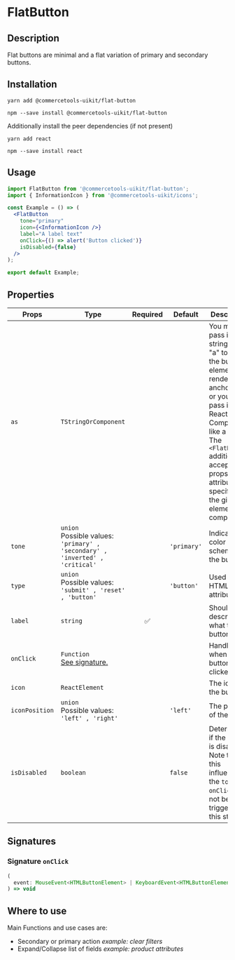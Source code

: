 <!-- THIS IS AN AUTOGENERATED FILE. DO NOT EDIT THIS FILE DIRECTLY. -->
<!-- This file is created by the `yarn generate-readme` script. -->

# FlatButton

## Description

Flat buttons are minimal and a flat variation of primary and secondary buttons.

## Installation

```
yarn add @commercetools-uikit/flat-button
```

```
npm --save install @commercetools-uikit/flat-button
```

Additionally install the peer dependencies (if not present)

```
yarn add react
```

```
npm --save install react
```

## Usage

```jsx
import FlatButton from '@commercetools-uikit/flat-button';
import { InformationIcon } from '@commercetools-uikit/icons';

const Example = () => (
  <FlatButton
    tone="primary"
    icon={<InformationIcon />}
    label="A label text"
    onClick={() => alert('Button clicked')}
    isDisabled={false}
  />
);

export default Example;
```

## Properties

| Props          | Type                                                                                 | Required | Default     | Description                                                                                                                                                                                                                                                              |
| -------------- | ------------------------------------------------------------------------------------ | :------: | ----------- | ------------------------------------------------------------------------------------------------------------------------------------------------------------------------------------------------------------------------------------------------------------------------ |
| `as`           | `TStringOrComponent`                                                                 |          |             | You may pass in a string like "a" to have the button element render an anchor tag, or&#xA;you could pass in a React Component, like a `Link`.&#xA;<br />&#xA;The `<FlatButton>` additionally accepts any props or attributes specific to the given element or component. |
| `tone`         | `union`<br/>Possible values:<br/>`'primary' , 'secondary' , 'inverted' , 'critical'` |          | `'primary'` | Indicates the color scheme of the button.                                                                                                                                                                                                                                |
| `type`         | `union`<br/>Possible values:<br/>`'submit' , 'reset' , 'button'`                     |          | `'button'`  | Used as the HTML `type` attribute.                                                                                                                                                                                                                                       |
| `label`        | `string`                                                                             |    ✅    |             | Should describe what the button is for.                                                                                                                                                                                                                                  |
| `onClick`      | `Function`<br/>[See signature.](#signature-onClick)                                  |          |             | Handler when the button is clicked.                                                                                                                                                                                                                                      |
| `icon`         | `ReactElement`                                                                       |          |             | The icon of the button.                                                                                                                                                                                                                                                  |
| `iconPosition` | `union`<br/>Possible values:<br/>`'left' , 'right'`                                  |          | `'left'`    | The position of the icon.                                                                                                                                                                                                                                                |
| `isDisabled`   | `boolean`                                                                            |          | `false`     | Determines if the button is disabled.&#xA;<br />&#xA;Note that this influences the `tone` and `onClick` will not be triggered in this state.                                                                                                                             |

## Signatures

### Signature `onClick`

```ts
(
  event: MouseEvent<HTMLButtonElement> | KeyboardEvent<HTMLButtonElement>
) => void
```

## Where to use

Main Functions and use cases are:

- Secondary or primary action _example: clear filters_
- Expand/Collapse list of fields _example: product attributes_
